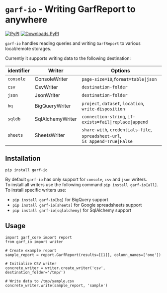 # `garf-io` - Writing GarfReport to anywhere

[![PyPI](https://img.shields.io/pypi/v/garf-io?logo=pypi&logoColor=white&style=flat-square)](https://pypi.org/project/garf-io)
[![Downloads PyPI](https://img.shields.io/pypi/dw/garf-io?logo=pypi)](https://pypi.org/project/garf-io/)

`garf-io` handles reading queries and writing `GarfReport` to various local/remote storages.

Currently it supports writing data to the following destination:

| identifier | Writer           | Options  |
|------------| ---------------- | -------- |
| `console`  | ConsoleWriter    | `page-size=10`,`format=table\|json`|
| `csv`      | CsvWriter        | `destination-folder` |
| `json`     | JsonWriter       | `destination-folder` |
| `bq`       | BigQueryWriter   | `project`, `dataset`, `location`, `write-disposition` |
| `sqldb`    | SqlAlchemyWriter | `connection-string`, `if-exists=fail\|replace\|append` |
| `sheets`   | SheetsWriter     | `share-with`, `credentials-file`, `spreadsheet-url`, `is_append=True\|False`|

## Installation

`pip install garf-io`

By default  `garf-io` has only support for `console`, `csv` and `json` writers.\
To install all writers use the following command `pip install garf-io[all]`.\
To install specific writers use:
* `pip install garf-io[bq]` for BigQuery support
* `pip install garf-io[sheets]` for Google spreadsheets support
* `pip install garf-io[sqlalchemy]` for SqlAlchemy support
## Usage

```
import garf_core import report
from garf_io import writer

# Create example report
sample_report = report.GarfReport(results=[[1]], column_names=['one'])

# Initialize CSV writer
concrete_writer = writer.create_writer('csv', destination_folder='/tmp/')

# Write data to /tmp/sample.csv
concrete_writer.write(sample_report, 'sample')
```
